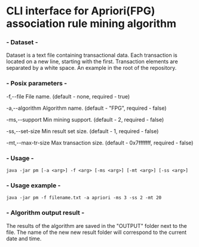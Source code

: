 # CLI interface for Apriori(FPG) association rule mining algorithm

###  - Dataset -

Dataset is a text file containing transactional data. 
Each transaction is located on a new line, starting with the first. 
Transaction elements are separated by a white space. An example in the root of the repository.

### - Posix parameters -

-f,--file <arg>        File name.             (default - none, required - true)

-a,--algorithm <arg>   Algorithm name.        (default - "FPG", required - false)

-ms,--support <arg>    Min mining support.    (default - 2, required - false)

-ss,--set-size <arg>   Min result set size.   (default - 1, required - false)

-mt,--max-tr-size <arg>   Max transaction size. (default - 0x7fffffff, required - false)

### - Usage -

`java -jar pm [-a <arg>] -f <arg> [-ms <arg>] [-mt <arg>] [-ss <arg>]`

### - Usage example -

`java -jar pm -f filename.txt -a apriori -ms 3 -ss 2 -mt 20`

### - Algorithm output result -

The results of the algorithm are saved in the "OUTPUT" folder next to the file.
The name of the new new result folder will correspond to the current date and time.
